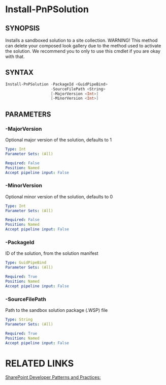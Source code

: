 # Install-PnPSolution

## SYNOPSIS
Installs a sandboxed solution to a site collection. WARNING! This method can delete your composed look gallery due to the method used to activate the solution. We recommend you to only to use this cmdlet if you are okay with that.

## SYNTAX 

```powershell
Install-PnPSolution -PackageId <GuidPipeBind>
                    -SourceFilePath <String>
                    [-MajorVersion <Int>]
                    [-MinorVersion <Int>]
```

## PARAMETERS

### -MajorVersion
Optional major version of the solution, defaults to 1

```yaml
Type: Int
Parameter Sets: (All)

Required: False
Position: Named
Accept pipeline input: False
```

### -MinorVersion
Optional minor version of the solution, defaults to 0

```yaml
Type: Int
Parameter Sets: (All)

Required: False
Position: Named
Accept pipeline input: False
```

### -PackageId
ID of the solution, from the solution manifest

```yaml
Type: GuidPipeBind
Parameter Sets: (All)

Required: True
Position: Named
Accept pipeline input: False
```

### -SourceFilePath
Path to the sandbox solution package (.WSP) file

```yaml
Type: String
Parameter Sets: (All)

Required: True
Position: Named
Accept pipeline input: False
```

# RELATED LINKS

[SharePoint Developer Patterns and Practices:](http://aka.ms/sppnp)